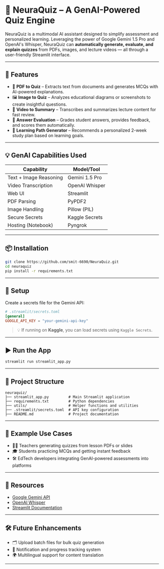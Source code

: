 
# 🧠 NeuraQuiz – A GenAI-Powered Quiz Engine

NeuraQuiz is a multimodal AI assistant designed to simplify assessment and personalized learning. Leveraging the power of Google Gemini 1.5 Pro and OpenAI's Whisper, NeuraQuiz can **automatically generate, evaluate, and explain quizzes** from PDFs, images, and lecture videos — all through a user-friendly Streamlit interface.

---

## 🚀 Features

- 📄 **PDF to Quiz** – Extracts text from documents and generates MCQs with AI-powered explanations.
- 🖼️ **Image to Quiz** – Analyzes educational diagrams or screenshots to create insightful questions.
- 🎥 **Video to Summary** – Transcribes and summarizes lecture content for fast review.
- 🧪 **Answer Evaluation** – Grades student answers, provides feedback, and scores them automatically.
- 🎯 **Learning Path Generator** – Recommends a personalized 2-week study plan based on learning goals.

---

## 💡 GenAI Capabilities Used

| Capability             | Model/Tool        |
|------------------------|-------------------|
| Text + Image Reasoning | Gemini 1.5 Pro    |
| Video Transcription    | OpenAI Whisper    |
| Web UI                 | Streamlit         |
| PDF Parsing            | PyPDF2            |
| Image Handling         | Pillow (PIL)      |
| Secure Secrets         | Kaggle Secrets    |
| Hosting (Notebook)     | Pyngrok           |

---

## 📦 Installation

```bash
git clone https://github.com/smit-6690/NeuraQuiz.git
cd neuraquiz
pip install -r requirements.txt
````

---

## 🔐 Setup

Create a secrets file for the Gemini API:

```toml
# .streamlit/secrets.toml
[general]
GOOGLE_API_KEY = "your-gemini-api-key"
```

> 💡 If running on **Kaggle**, you can load secrets using `Kaggle Secrets`.

---

## ▶️ Run the App

```bash
streamlit run streamlit_app.py
```

---

## 📁 Project Structure

```
neuraquiz/
├── streamlit_app.py         # Main Streamlit application
├── requirements.txt         # Python dependencies
├── utils/                   # Helper functions and utilities
├── .streamlit/secrets.toml  # API key configuration
├── README.md                # Project documentation
```

---

## 🧪 Example Use Cases

* 👩‍🏫 Teachers generating quizzes from lesson PDFs or slides
* 🎓 Students practicing MCQs and getting instant feedback
* 🛠️ EdTech developers integrating GenAI-powered assessments into platforms

---

## 📎 Resources

* [Google Gemini API](https://ai.google.dev/)
* [OpenAI Whisper](https://openai.com/research/whisper)
* [Streamlit Documentation](https://docs.streamlit.io)

---

## 🛠️ Future Enhancements

* 🗂️ Upload batch files for bulk quiz generation
* 🔔 Notification and progress tracking system
* 🌍 Multilingual support for content translation

---



